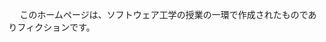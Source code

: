 <html>
  
  <link rel="stylesheet" type="text/css" href="floor.css">
  
  <body>
  
  <center>
 
 
 
  </center>
  
  
  
  
  <div id="footer"> 
  
　 このホームページは、ソフトウェア工学の授業の一環で作成されたものでありフィクションです。
  
  </div>
   
  </body>
  
</html>
